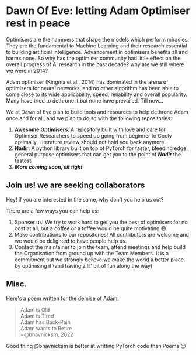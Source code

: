 # Dawn Of Eve: letting Adam Optimiser rest in peace

Optimisers are the hammers that shape the models which perform miracles. They are the fundamental to Machine Learning and their research essential to building artificial intelligence. Advancement in optimisers benefits all and harms none. So why has the optimiser community had little effect on the overall progress of AI research in the past decade? why are we still where we were in 2014?

Adam optimiser (Kingma et al., 2014) has dominated in the arena of optimisers for neural networks, and no other algorithm has been able to come close to its wide applicability, speed, reliability and overall popularity. Many have tried to dethrone it but none have prevailed. Till now...

We at Dawn of Eve plan to build tools and resources to help dethrone Adam once and for all, and we plan to do so with the following repositories:

1. **Awesome Optimisers**: A repository built with love and care for Optimiser Researchers to speed up going from beginner to Godly optimally. Literature review should not hold you back anymore.
2. **Nadir**: A python library built on top of PyTorch for faster, bleeding edge, general purpose optimisers that can get you to the point of ***Nadir*** the fastest.   
3. ***More coming soon, sit tight***


## Join us! we are seeking collaborators

Hey! if you are interested in the same, why don't you help us out?

There are a few ways you can help us:
1. Sponser us! We try to work hard to get you the best of optimisers for no cost at all, but a coffee or a toffee would be quite motivating :smile:
2. Make contributions to our repositories! All contributors are welcome and we would be delighted to have people help us. 
3. Contact the maintainer to join the team, attend meetings and help build the Organisation from ground up with the Team Members. It is a commitment but we strongly believe we make the world a better place by optimising it (and having a lil' bit of fun along the way)


<!-- 
## Research Problems/Motivation

Most people in the NLProc community directly utilize Adam Optimizers as a design choice without going through extensive search over optimizers, simply because of its robustness out-of-the-box. While helpful in abstrating out this part of the pipeline, it might be hurting performance more than one would realise, since the type of optimizer can determine the quality of model quiet drastically. (not all optimizers are the same)

Research Problems this project is trying to tackle:

* "Where and how has Adam been utilized for large language modelling?"
    * There must be a reason why Adam is so dominant for large language modelling, and understanding that is the first step to understading the alternative options to Adam. 

* "What alternative options are there to Adam? Are they competitive?"
    * There are a number of considerations to make while choosing the optimizer for LLM training, like convergence speed, memory overload, training speed and more. For alternatives to be truely competitive, they should present significiant improvements in one or more of these factors.
    * Another important factor to understand whether Adam should be replaced for LLM training is that "can you live without the alternative?". If an alternative is insignificant in its benefit as compared to Adam, utilizing it would not make sense because of the deeprooted-ness of the Adam in the community and ease of use from being readily available in frameworks.

* "I see the claims of the alternatives but how well do they actually perform in practice?"
    * Without extensive experimentation and emperical (hard and cold) evidence to back the claims of improvement over Adam, nothing really matters. That's the beauty of the research community based on peer-review. 
    * Tragically, one of the reasons why most of the recent work on convex optimisation has not made it to the industry (at least for LLMing) is the lack of proper testing on language modelling objectives, used with transformer-like models. Most papers, if at all, test LLMing on LSTMs, which learn differently than Transformers and might have different results. 
 -->

<!-- ## Citation -->




<!-- 
If you wish to cite this work, please use the following bibtex:
```bibtex
``` -->

<!-- For a list of citations regarding the papers used to make this repository, please refer to [citations.md](citations.md). If any citation is missing please inform the repository maintainer to get it included.  -->

## Misc.

Here's a poem written for the demise of Adam:
> Adam is Old  
> Adam is Tired  
> Adam has Back-Pain  
> Adam wants to Retire  
>                       ~@bhavnicksm, 2022

Good thing @bhavnicksm is better at writting PyTorch code than Poems :smirk:
